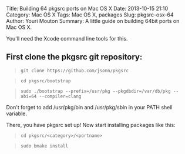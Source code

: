 Title: Building 64 pkgsrc ports on Mac OS X
Date: 2013-10-15 21:10
Category: Mac OS X
Tags: Mac OS X, packages
Slug: pkgsrc-osx-64
Author: Youri Mouton
Summary: A little guide on building 64bit ports on Mac OS X.

You'll need the Xcode command line tools for this.

## First clone the pkgsrc git repository:        

> `git clone https://github.com/jsonn/pkgsrc`       

> `cd pkgsrc/bootstrap`     

> `sudo ./bootstrap --prefix=/usr/pkg --pkgdbdir=/var/db/pkg --abi=64 --compiler=clang`     

Don't forget to add /usr/pkg/bin and /usr/pkg/sbin in your PATH shell variable.

There, you have pkgsrc set up! Now start installing packages like this:

> `cd pkgsrc/<category>/<portname>`       

> `sudo bmake install`          



